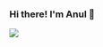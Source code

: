 ### Hi there! I'm Anul 👋
<img src="https://www.google.com/url?sa=i&url=https%3A%2F%2Fwww.independence.edu%2Fblog%2Fthe-benefits-of-learning-computer-programming&psig=AOvVaw06OL3cvMo4N0WOPOaWWpg3&ust=1613917989830000&source=images&cd=vfe&ved=0CAIQjRxqFwoTCLiY3JjX-O4CFQAAAAAdAAAAABAc">


<!--
**anulrajeev/anulrajeev** is a ✨ _special_ ✨ repository because its `README.md` (this file) appears on your GitHub profile.

Here are some ideas to get you started:

- 🔭 I’m currently working on a django based web project.
- 🌱 I’m currently learning WebDev.
- 👯 I’m looking to collaborate on ...
- 🤔 I’m looking for help with ...
- 💬 Ask me about ...
- 📫 How to reach me: ...
- 😄 Pronouns: ...
- ⚡ Fun fact: ...
-->
